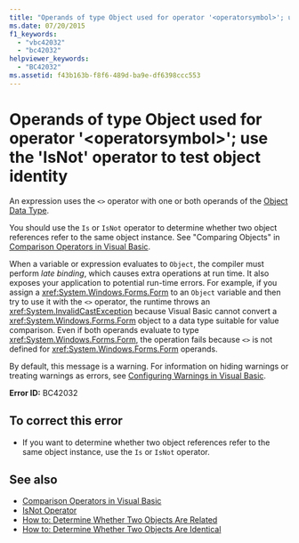```yaml
---
title: "Operands of type Object used for operator '<operatorsymbol>'; use the 'IsNot' operator to test object identity"
ms.date: 07/20/2015
f1_keywords: 
  - "vbc42032"
  - "bc42032"
helpviewer_keywords: 
  - "BC42032"
ms.assetid: f43b163b-f8f6-489d-ba9e-df6398ccc553
---
```

# Operands of type Object used for operator '\<operatorsymbol>'; use the 'IsNot' operator to test object identity
An expression uses the `<>` operator with one or both operands of the [Object Data Type](../language-reference/data-types/object-data-type.md).  
  
 You should use the `Is` or `IsNot` operator to determine whether two object references refer to the same object instance. See "Comparing Objects" in [Comparison Operators in Visual Basic](../programming-guide/language-features/operators-and-expressions/comparison-operators.md).  
  
 When a variable or expression evaluates to `Object`, the compiler must perform *late binding*, which causes extra operations at run time. It also exposes your application to potential run-time errors. For example, if you assign a <xref:System.Windows.Forms.Form> to an `Object` variable and then try to use it with the `<>` operator, the runtime throws an <xref:System.InvalidCastException> because Visual Basic cannot convert a <xref:System.Windows.Forms.Form> object to a data type suitable for value comparison. Even if both operands evaluate to type <xref:System.Windows.Forms.Form>, the operation fails because `<>` is not defined for <xref:System.Windows.Forms.Form> operands.  
  
 By default, this message is a warning. For information on hiding warnings or treating warnings as errors, see [Configuring Warnings in Visual Basic](/visualstudio/ide/configuring-warnings-in-visual-basic).  
  
 **Error ID:** BC42032  
  
## To correct this error  
  
- If you want to determine whether two object references refer to the same object instance, use the `Is` or `IsNot` operator.  
  
## See also

- [Comparison Operators in Visual Basic](../programming-guide/language-features/operators-and-expressions/comparison-operators.md)
- [IsNot Operator](../language-reference/operators/isnot-operator.md)
- [How to: Determine Whether Two Objects Are Related](../programming-guide/language-features/variables/how-to-determine-whether-two-objects-are-related.md)
- [How to: Determine Whether Two Objects Are Identical](../programming-guide/language-features/variables/how-to-determine-whether-two-objects-are-identical.md)
